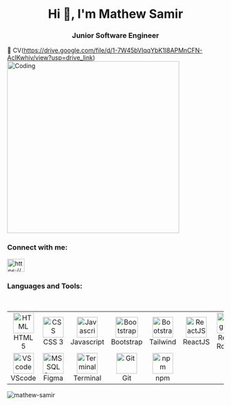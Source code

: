 <h1 align="center">Hi 👋, I'm Mathew Samir</h1> <h3 align="center">Junior Software Engineer</h3>                                                    

:page_with_curl: CV(https://drive.google.com/file/d/1-7W45bVIqqYbK1I8APMnCFN-AcIKwhiv/view?usp=drive_link)                                                          
<img src="https://www.optimalvirtualemployee.com/wp-content/uploads/2023/01/front-end-development.gif" width="400"  alt="Coding" />
                                                                                                                                                                         
 <h3 align="left">Connect with me:</h3> <p align="left"> <a href="https://www.linkedin.com/in/mathew-samir/" target="blank"><img align="center" src="https://raw.githubusercontent.com/rahuldkjain/github-profile-readme-generator/master/src/images/icons/Social/linked-in-alt.svg" alt="https://www.linkedin.com/in/mathew-samir/" align="right" height="30" width="40" /></a> </p>
 
### Languages and Tools:

 <Br>
 <table>
  <tr>
   <td align="center" width="96">
      <a href="#">
        <img src="https://upload.wikimedia.org/wikipedia/commons/6/61/HTML5_logo_and_wordmark.svg" width="48" height="48" alt="HTML" />
      </a>
      <br>HTML 5
    </td>
     <td align="center" width="96">
      <a href="#">
        <img src="https://upload.wikimedia.org/wikipedia/commons/d/d5/CSS3_logo_and_wordmark.svg" width="48" height="48" alt="CSS" />
      </a>
      <br>CSS 3
    </td>
  <td align="center" width="96">
      <a href="#">
        <img src="https://upload.wikimedia.org/wikipedia/commons/9/99/Unofficial_JavaScript_logo_2.svg" width="48" height="48" alt="Javascript" />
      </a>
      <br>Javascript
    </td>
    <td align="center" width="96">
      <a href="#" >
        <img src="https://upload.wikimedia.org/wikipedia/commons/b/b2/Bootstrap_logo.svg" width="52" height="48" alt="Bootstrap" />
      </a>
      <br>Bootstrap
    </td>
    <td align="center" width="96">
      <a href="#" >
        <img src="https://upload.wikimedia.org/wikipedia/commons/d/d5/Tailwind_CSS_Logo.svg" width="48" height="48" alt="Bootstrap" />
      </a>
      <br>Tailwind
    </td>
    <td align="center" width="96">
      <a href="#">
        <img src="https://www.vectorlogo.zone/logos/reactjs/reactjs-icon.svg" width="48" height="48" alt="ReactJS" />
      </a>
      <br>ReactJS
    </td>
    <td align="center" width="96">
      <a href="#">
        <img src="https://www.svgrepo.com/show/354262/react-router.svg" width="48" height="48" alt="Angular" />
      </a>
      <br>React Router
    </td>
    <td align="center" width="96">
      <a href="#" >
        <img src="https://cdn.worldvectorlogo.com/logos/redux.svg" width="48" height="48" alt="TailwindCSS" />
      </a>
      <br>Redux
    </td>
    <td align="center" width="96">
      <a href="#" >
        <img src="https://upload.wikimedia.org/wikipedia/commons/d/d1/Axios_%28computer_library%29_logo.svg" width="68" height="10" alt="TailwindCSS" />
      </a>
      <br>Axios
    </td>
    <tr/>
   <tr>
       <td align="center"  width="96">
      <a href="#">
        <img src="https://upload.wikimedia.org/wikipedia/commons/9/9a/Visual_Studio_Code_1.35_icon.svg" width="48" height="48" alt="VScode" />
      </a>
      <br>VScode
    </td>
         <td align="center"  width="96">
      <a href="#">
        <img src="https://upload.wikimedia.org/wikipedia/commons/3/33/Figma-logo.svg" width="48" height="48" alt="MS SQL Server" />
      </a>
      <br>Figma
    </td>
    <td align="center" width="96">
      <a href="#">
        <img src="https://cdn.worldvectorlogo.com/logos/terminal-1.svg" width="48" height="48" alt="Terminal" />
      </a>
      <br>Terminal
    </td>
     <!--
    <td align="center"  width="96">
      <a href="#">
        <img src="https://upload.wikimedia.org/wikipedia/commons/8/8e/Nextjs-logo.svg" width="48" height="48" alt="Next.js" />
      </a>
      <br>Next.js
    </td>
     -->
    <td align="center" width="96">
      <a href="#">
        <img src="https://upload.wikimedia.org/wikipedia/commons/e/e0/Git-logo.svg" width="48" height="48" alt="Git" />
      </a>
      <br>Git
    </td>
      <td align="center"  width="96">
      <a href="#">
        <img src="https://upload.wikimedia.org/wikipedia/commons/d/db/Npm-logo.svg" width="48" height="48" alt="npm" />
      </a>
      <br>npm
</table>

<!--
<p><img align="left" src="https://github-readme-stats.vercel.app/api/top-langs?username=mathew-samir&show_icons=true&locale=en&layout=compact" alt="mathew-samir" /></p>

<p>&nbsp;<img align="center" src="https://github-readme-stats.vercel.app/api?username=mathew-samir&show_icons=true&locale=en" alt="mathew-samir" /></p>
-->
<p><img align="center" src="https://github-readme-streak-stats.herokuapp.com/?user=mathew-samir&" alt="mathew-samir" /></p>

